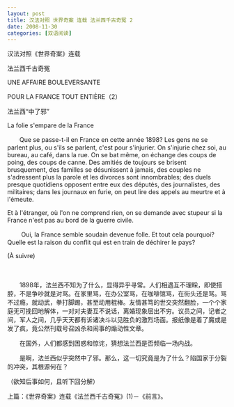 ```yaml
---
layout: post
title: 汉法对照 世界奇案 连载 法兰西千古奇冤 2
date: 2008-11-30
categories: [双语阅读]  
---
```


汉法对照《世界奇案》连载

法兰西千古奇冤

UNE AFFAIRE BOULEVERSANTE

POUR LA FRANCE TOUT ENTIÈRE（2）

法兰西“中了邪”

La folie s'empare de la France

　　Que se passe-t-il en France en cette année 1898? Les gens ne se parlent plus, ou s'ils se parlent, c'est pour s'injurier. On s'injurie chez soi, au bureau, au café, dans la rue. On se bat même, on échange des coups de poing, des coups de canne. Des amitiés de toujours se brisent brusquement, des familles se désunissent à jamais, des couples ne s'adressent plus la parole et les divorces sont innombrables; des duels presque quotidiens opposent entre eux des députés, des journalistes, des militaires; dans les journaux en furie, on peut lire des appels au meurtre et à l'émeute.

Et à l'étranger, où l'on ne comprend rien, on se demande avec stupeur si la France n'est pas au bord de la guerre civile.

　　 Oui, la France semble soudain devenue folle. Et tout cela pourquoi? Quelle est la raison du conflit qui est en train de déchirer le pays?

(À suivre)

　　

　　1898年，法兰西不知为了什么，显得异乎寻常。人们相遇互不理睬，即使搭腔，不是争吵就是对骂。在家里骂，在办公室骂，在咖啡馆骂，在街头还是骂。骂不过瘾，就动武，拳打脚踢，甚至动用棍棒。友情甚笃的世交突然翻脸，一个个家庭无可挽回地解体，一对对夫妻互不说话，离婚现象层出不穷。议员之间，记者之间，军人之间，几乎天天都有诉诸决斗以见胜负的激烈场面。报纸像是着了魔或是发了疯，竟公然刊载号召凶杀和闹事的煽动性文章。

　　在国外，人们都感到困惑和惊诧，猜想法兰西是否频临一场内战。

　　是啊，法兰西似乎突然中了邪。那么，这一切究竟是为了什么？陷国家于分裂的冲突，其根源何在？

（欲知后事如何，且听下回分解）

上篇：《世界奇案》连载《法兰西千古奇冤》(1)－《前言》。

